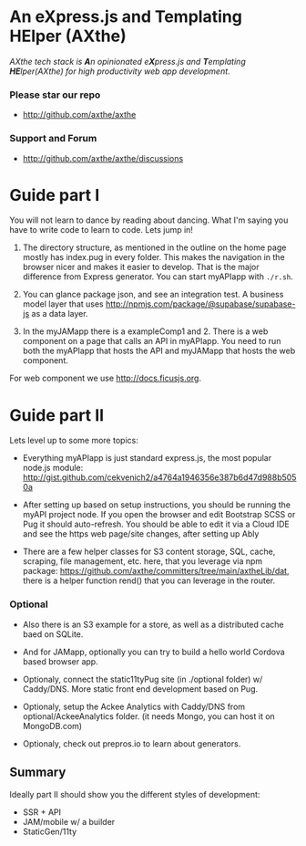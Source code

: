 # An eXpress.js and Templating HElper (AXthe)
<i>AXthe tech stack is <b>A</b>n opinionated e<b>X</b>press.js and <b>T</b>emplating <b>HE</b>lper(AXthe) for high productivity web app development</i>.
### Please star our repo
- http://github.com/axthe/axthe
 
### Support and Forum
- http://github.com/axthe/axthe/discussions
 
 
# Guide part I
 
You will not learn to dance by reading about dancing. What I'm saying you have to write code to learn to code. Lets jump in!
 
1. The directory structure, as mentioned in the outline on the home page mostly has index.pug in every folder. This makes the navigation in the browser nicer and makes it easier to develop. That is the major difference from Express generator. You can start myAPIapp with ```./r.sh```.
 
2. You can glance package json, and see an integration test. A business model layer that uses http://npmjs.com/package/@supabase/supabase-js as a data layer.
 
3. In the myJAMapp there is a exampleComp1 and 2. There is a web component on a page that calls an API in myAPIapp. You need to run both the myAPIapp that hosts the API and myJAMapp that hosts the web component.
 
For web component we use http://docs.ficusjs.org.

 
# Guide part II
 
Lets level up to some more topics:
 
- Everything myAPIapp is just standard express.js, the most popular node.js module:
http://gist.github.com/cekvenich2/a4764a1946356e387b6d47d988b5050a
 
- After setting up based on setup instructions, you should be running the myAPI project node. If you open the browser and edit Bootstrap SCSS or Pug it should auto-refresh. You should be able to edit it via a Cloud IDE and see the https web page/site changes, after setting up Ably
 
- There are a few helper classes for S3 content storage, SQL, cache, scraping, file management, etc. here, that you leverage via npm package: https://github.com/axthe/committers/tree/main/axtheLib/dat, there is a helper function rend() that you can leverage in the router.
 
 
 
### Optional
 
- Also there is an S3 example for a store, as well as a distributed cache baed on SQLite.
 
- And for JAMapp, optionally you can try to build a hello world Cordova based browser app.
 
- Optionaly, connect the static11tyPug site (in ./optional folder) w/ Caddy/DNS. More static front end development based on Pug.
 
- Optionaly, setup the Ackee Analytics with Caddy/DNS from optional/AckeeAnalytics folder. (it needs Mongo, you can host it on MongoDB.com)
 
- Optionaly, check out prepros.io to learn about generators.
 
## Summary
 
Ideally part II should show you the different styles of development:
- SSR + API
- JAM/mobile w/ a builder
- StaticGen/11ty
 
